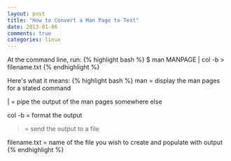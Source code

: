 ```yaml
---
layout: post
title: "How to Convert a Man Page to Text"
date: 2013-01-06
comments: true
categories: linux
---
```

At the command line, run:
{% highlight bash %}
$ man MANPAGE | col -b > filename.txt
{% endhighlight %}

Here's what it means:
{% highlight bash %}
man = display the man pages for a stated command

| = pipe the output of the man pages somewhere else

col -b = format the output

> = send the output to a file

filename.txt = name of the file you wish to create and populate with output
{% endhighlight %}